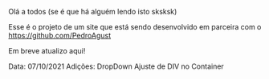 Olá a todos (se é que há alguém lendo isto sksksk)

Esse é o projeto de um site que está sendo desenvolvido em parceira com o https://github.com/PedroAgust

Em breve atualizo aqui!

Data: 07/10/2021
Adições:
DropDown
Ajuste de DIV no Container

